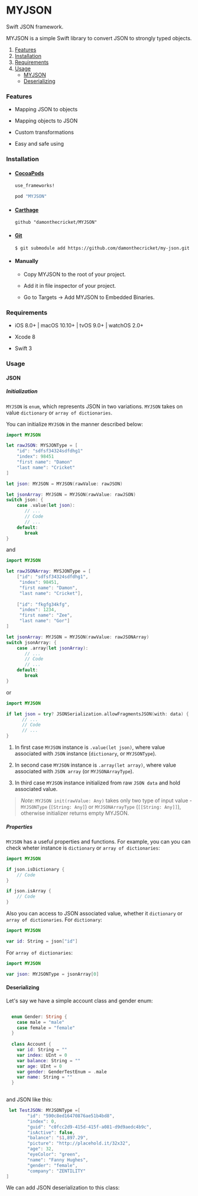 # MYJSON

Swift JSON framework.

MYJSON is a simple Swift library to convert JSON to strongly typed objects.

1. [Features](#features)
2. [Installation](#installation)
3. [Requirements](#requirements)
4. [Usage](#usage)
    - [MYJSON](#MYJSON)
    - [Deserializing](#Deserializing)
    


### Features

- Mapping JSON to objects

- Mapping objects to JSON

- Custom transformations

- Easy and safe using

### Installation

- #### [CocoaPods](http://cocoapods.org/)

  ```ruby
  use_frameworks!
  
  pod "MYJSON"
  ```

- #### [Carthage](https://github.com/Carthage/Carthage)

  ```
  github "damonthecricket/MYJSON"
  ```

- #### [Git](https://git-scm.com/)

  ```
  $ git submodule add https://github.com/damonthecricket/my-json.git
  ```
- #### Manually

  - Copy MYJSON to the root of your project.
  
  - Add it in file inspector of your project.
  
  - Go to Targets -> Add MYJSON to Embedded Binaries.
  
### Requirements
  
 - iOS 8.0+  |  macOS 10.10+  |  tvOS 9.0+  |  watchOS 2.0+
 
 - Xcode 8
 
 - Swift 3
 
### Usage

#### JSON

##### Initialization
```MYJSON``` is ```enum```, which represents JSON in two variations. ```MYJSON``` takes on value ```dictionary``` or ```array of dictionaries```.

You can initialize ```MYJSON``` in the manner described below:

```swift
import MYJSON

let rawJSON: MYSJONType = [
    "id": "sdfsf34324sdfdhg1"
    "index": 98451
    "first name": "Damon"
    "last name": "Cricket"
]

let json: MYJSON = MYJSON(rawValue: rawJSON)

let jsonArray: MYJSON = MYJSON(rawValue: rawJSON)
switch json: {
    case .value(let json):
       // ...
       // Code
       // ...
    default:
       break
}   
```

and

```swift
import MYJSON

let rawJSONArray: MYSJONType = [
    ["id": "sdfsf34324sdfdhg1",
     "index": 98451,
     "first name": "Damon",
     "last name": "Cricket"],
     
    ["id": "fkgfg34kfg",
     "index": 1234,
     "first name": "Zee",
     "last name": "Gor"]
]

let jsonArray: MYJSON = MYJSON(rawValue: rawJSONArray)
switch jsonArray: {
    case .array(let jsonArray):
       // ...
       // Code
       // ...
    default:
       break
}   
```

or 

```swift
import MYJSON

if let json = try? JSONSerialization.allowFragmentsJSON(with: data) {
      // ...
      // Code
      // ...
}
```

1. In first case ```MYJSON``` instance is ```.value(let json)```, where value associated with ```JSON``` instance (```dictionary```, or ```MYJSONType```).

2. In second case ```MYJSON``` instance is ```.array(let array)```, where value associated with ```JSON array``` (or ```MYJSONArrayType```).

3. In third case ```MYJSON``` instance initialized from raw ```JSON data``` and hold associated value.

> *Note*: ```MYJSON init(rawValue: Any)``` takes only two type of input value - ```MYJSONType``` (```[String: Any]```) or ```MYJSONArrayType``` (```[[String: Any]]```), otherwise initializer returns empty MYJSON.

##### Properties
```MYJSON``` has a useful properties and functions. For example, you can you can check wheter instance is ```dictionary``` or ```array of dictionaries```:
```swift
import MYJSON

if json.isDictionary {
    // Code
}

if json.isArray {
    // Code
}

```
Also you can access to JSON associated value, whether it ```dictionary``` or ```array of dictionaries```.
For ```dictionary```:
```swift
import MYJSON

var id: String = json["id"]
```
For ```array of dictionaries```:
```swift
import MYJSON

var json: MYJSONType = jsonArray[0]
```

#### Deserializing

Let's say we have a simple account class and gender enum:
```swift

  enum Gender: String {
    case male = "male"
    case female = "female"
  }
  
  class Account {
    var id: String = ""    
    var index: UInt = 0    
    var balance: String = ""
    var age: UInt = 0    
    var gender: GenderTestEnum = .male
    var name: String = ""
  }
  
```
and JSON like this:

```swift
 let TestJSON: MYJSONType =[
        "id": "590c8ed16470876ae51b4bd8",                 
        "index": 0,
        "guid": "c0fcc2d9-415d-415f-a081-d9d9aedc4b9c",
        "isActive": false,
        "balance": "$1,897.29",
        "picture": "http://placehold.it/32x32",
        "age": 32,
        "eyeColor": "green",
        "name": "Fanny Hughes",
        "gender": "female",
        "company": "ZENTILITY"
]
```
We can add JSON deserialization to this class:



